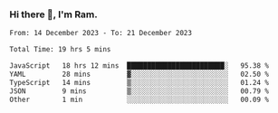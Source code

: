 ### Hi there 👋, I'm Ram.

<!--START_SECTION:waka-->

```txt
From: 14 December 2023 - To: 21 December 2023

Total Time: 19 hrs 5 mins

JavaScript   18 hrs 12 mins  ████████████████████████░   95.38 %
YAML         28 mins         ▓░░░░░░░░░░░░░░░░░░░░░░░░   02.50 %
TypeScript   14 mins         ▒░░░░░░░░░░░░░░░░░░░░░░░░   01.24 %
JSON         9 mins          ▒░░░░░░░░░░░░░░░░░░░░░░░░   00.79 %
Other        1 min           ░░░░░░░░░░░░░░░░░░░░░░░░░   00.09 %
```

<!--END_SECTION:waka-->
